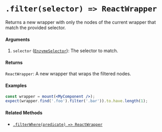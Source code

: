 # `.filter(selector) => ReactWrapper`

Returns a new wrapper with only the nodes of the current wrapper that match the provided selector.


#### Arguments

1. `selector` ([`EnzymeSelector`](../selector.md)): The selector to match.



#### Returns

`ReactWrapper`: A new wrapper that wraps the filtered nodes.



#### Examples

```jsx
const wrapper = mount(<MyComponent />);
expect(wrapper.find('.foo').filter('.bar')).to.have.length(1);
```

#### Related Methods

- [`.filterWhere(predicate) => ReactWrapper`](filterWhere.md)
